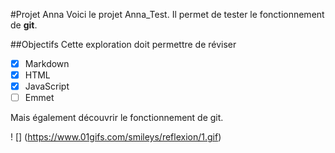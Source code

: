 #Projet Anna
Voici le projet Anna_Test.
Il permet de tester le fonctionnement de **git**.

##Objectifs
Cette exploration doit permettre de réviser
- [x] Markdown
- [x] HTML
- [x] JavaScript
- [ ] Emmet

Mais également découvrir le fonctionnement de git.

! [] (https://www.01gifs.com/smileys/reflexion/1.gif)